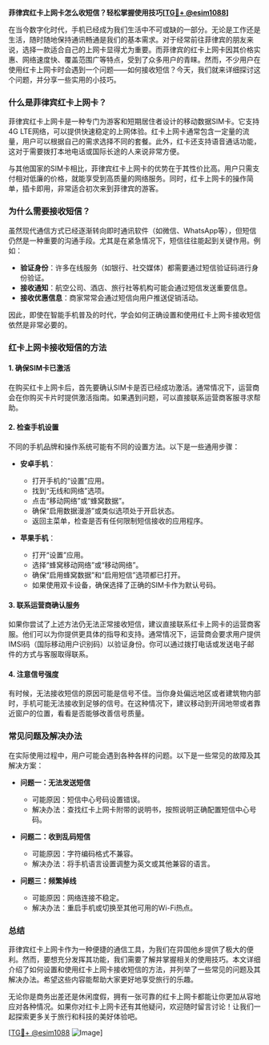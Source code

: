 **菲律宾红卡上网卡怎么收短信？轻松掌握使用技巧[[TG💪+ @esim1088](https://t.me/s/esim1088)]**

在当今数字化时代，手机已经成为我们生活中不可或缺的一部分。无论是工作还是生活，随时随地保持通讯畅通是我们的基本需求。对于经常前往菲律宾的朋友来说，选择一款适合自己的上网卡显得尤为重要。而菲律宾的红卡上网卡因其价格实惠、网络速度快、覆盖范围广等特点，受到了众多用户的青睐。然而，不少用户在使用红卡上网卡时会遇到一个问题——如何接收短信？今天，我们就来详细探讨这个问题，并分享一些实用的小技巧。

### **什么是菲律宾红卡上网卡？**

菲律宾红卡上网卡是一种专门为游客和短期居住者设计的移动数据SIM卡。它支持4G LTE网络，可以提供快速稳定的上网体验。红卡上网卡通常包含一定量的流量，用户可以根据自己的需求选择不同的套餐。此外，红卡还支持语音通话功能，这对于需要拨打本地电话或国际长途的人来说非常方便。

与其他国家的SIM卡相比，菲律宾红卡上网卡的优势在于其性价比高。用户只需支付相对低廉的价格，就能享受到高质量的网络服务。同时，红卡上网卡的操作简单，插卡即用，非常适合初次来到菲律宾的游客。

### **为什么需要接收短信？**

虽然现代通信方式已经逐渐转向即时通讯软件（如微信、WhatsApp等），但短信仍然是一种重要的沟通手段。尤其是在紧急情况下，短信往往能起到关键作用。例如：

- **验证身份**：许多在线服务（如银行、社交媒体）都需要通过短信验证码进行身份验证。
- **接收通知**：航空公司、酒店、旅行社等机构可能会通过短信发送重要信息。
- **接收优惠信息**：商家常常会通过短信向用户推送促销活动。

因此，即使在智能手机普及的时代，学会如何正确设置和使用红卡上网卡接收短信依然是非常必要的。

### **红卡上网卡接收短信的方法**

#### **1. 确保SIM卡已激活**
在购买红卡上网卡后，首先要确认SIM卡是否已经成功激活。通常情况下，运营商会在你购买卡片时提供激活指南。如果遇到问题，可以直接联系运营商客服寻求帮助。

#### **2. 检查手机设置**
不同的手机品牌和操作系统可能有不同的设置方法。以下是一些通用步骤：

- **安卓手机**：
  - 打开手机的“设置”应用。
  - 找到“无线和网络”选项。
  - 点击“移动网络”或“蜂窝数据”。
  - 确保“启用数据漫游”或类似选项处于开启状态。
  - 返回主菜单，检查是否有任何限制短信接收的应用程序。

- **苹果手机**：
  - 打开“设置”应用。
  - 选择“蜂窝移动网络”或“移动网络”。
  - 确保“启用蜂窝数据”和“启用短信”选项都已打开。
  - 如果使用双卡设备，确保选择了正确的SIM卡作为默认号码。

#### **3. 联系运营商确认服务**
如果你尝试了上述方法仍无法正常接收短信，建议直接联系红卡上网卡的运营商客服。他们可以为你提供更具体的指导和支持。通常情况下，运营商会要求用户提供IMSI码（国际移动用户识别码）以验证身份。你可以通过拨打电话或发送电子邮件的方式与客服取得联系。

#### **4. 注意信号强度**
有时候，无法接收短信的原因可能是信号不佳。当你身处偏远地区或者建筑物内部时，手机可能无法接收到足够的信号。在这种情况下，建议移动到开阔地带或者靠近窗户的位置，看看是否能够改善信号质量。

### **常见问题及解决办法**

在实际使用过程中，用户可能会遇到各种各样的问题。以下是一些常见的故障及其解决方案：

- **问题一：无法发送短信**
  - 可能原因：短信中心号码设置错误。
  - 解决办法：查找红卡上网卡附带的说明书，按照说明正确配置短信中心号码。

- **问题二：收到乱码短信**
  - 可能原因：字符编码格式不兼容。
  - 解决办法：将手机语言设置调整为英文或其他兼容的语言。

- **问题三：频繁掉线**
  - 可能原因：网络连接不稳定。
  - 解决办法：重启手机或切换至其他可用的Wi-Fi热点。

### **总结**

菲律宾红卡上网卡作为一种便捷的通信工具，为我们在异国他乡提供了极大的便利。然而，要想充分发挥其功能，我们需要了解并掌握相关的使用技巧。本文详细介绍了如何设置和使用红卡上网卡接收短信的方法，并列举了一些常见的问题及其解决办法。希望这些内容能帮助大家更好地享受旅行的乐趣。

无论你是商务出差还是休闲度假，拥有一张可靠的红卡上网卡都能让你更加从容地应对各种情况。如果你对红卡上网卡还有其他疑问，欢迎随时留言讨论！让我们一起探索更多关于旅行和科技的美好体验吧。

[[TG💪+ @esim1088](https://t.me/s/esim1088) ![Image](https://i.postimg.cc/4NQfJmqS/Snipaste-2025-05-13-00-14-12.png)]